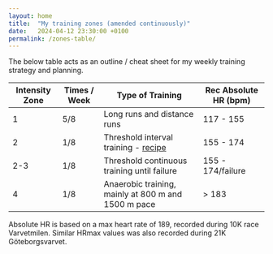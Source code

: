 ```yaml
---
layout: home
title:  "My training zones (amended continuously)"
date:   2024-04-12 23:30:00 +0100
permalink: /zones-table/
---
```


The below table acts as an outline / cheat sheet for my weekly training strategy and planning.

| Intensity Zone | Times / Week | Type of Training                                                                              | Rec Absolute HR (bpm) |
|----------------|--------------|-----------------------------------------------------------------------------------------------|-----------------------|
| 1              | 5/8          | Long runs and distance runs                                                                   | 117 - 155             |
| 2              | 1/8          | Threshold interval training - [recipe](/threshold-runs-recipe)                                | 155 - 174             |
| 2-3            | 1/8          | Threshold continuous training until failure                                                   | 155 - 174/failure     |
| 4              | 1/8          | Anaerobic training, mainly at 800 m and 1500 m pace                                           |  > 183                |
              
Absolute HR is based on a max heart rate of 189, recorded during 10K race Varvetmilen. Similar HRmax values was also recorded during 21K Göteborgsvarvet.